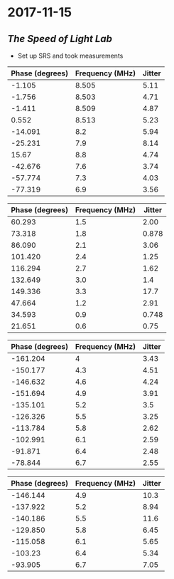 # 2017-11-15

## _The Speed of Light Lab_

- Set up SRS and took measurements

Phase (degrees) | Frequency (MHz) | Jitter
--------------- | --------------- | ------
-1.105          | 8.505           | 5.11
-1.756          | 8.503           | 4.71
-1.411          | 8.509           | 4.87
0.552           | 8.513           | 5.23
-14.091         | 8.2             | 5.94
-25.231         | 7.9             | 8.14
15.67           | 8.8             | 4.74
-42.676         | 7.6             | 3.74
-57.774         | 7.3             | 4.03
-77.319         | 6.9             | 3.56

Phase (degrees) | Frequency (MHz) | Jitter
--------------- | --------------- | ------
60.293          | 1.5             | 2.00
73.318          | 1.8             | 0.878
86.090          | 2.1             | 3.06
101.420         | 2.4             | 1.25
116.294         | 2.7             | 1.62
132.649         | 3.0             | 1.4
149.336         | 3.3             | 17.7
47.664          | 1.2             | 2.91
34.593          | 0.9             | 0.748
21.651          | 0.6             | 0.75

Phase (degrees) | Frequency (MHz) | Jitter
--------------- | --------------- | ------
-161.204        | 4               | 3.43
-150.177        | 4.3             | 4.51
-146.632        | 4.6             | 4.24
-151.694        | 4.9             | 3.91
-135.101        | 5.2             | 3.5
-126.326        | 5.5             | 3.25
-113.784        | 5.8             | 2.62
-102.991        | 6.1             | 2.59
-91.871         | 6.4             | 2.48
-78.844         | 6.7             | 2.55

Phase (degrees) | Frequency (MHz) | Jitter
--------------- | --------------- | ------
-146.144        | 4.9             | 10.3
-137.922        | 5.2             | 8.94
-140.186        | 5.5             | 11.6
-129.850        | 5.8             | 6.45
-115.058        | 6.1             | 5.65
-103.23         | 6.4             | 5.34
-93.905         | 6.7             | 7.05

